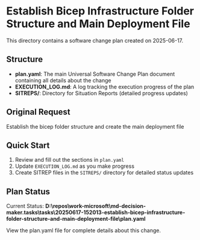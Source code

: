 # Establish Bicep Infrastructure Folder Structure and Main Deployment File

This directory contains a software change plan created on 2025-06-17.

## Structure

- **plan.yaml**: The main Universal Software Change Plan document containing all details about the change
- **EXECUTION_LOG.md**: A log tracking the execution progress of the plan
- **SITREPS/**: Directory for Situation Reports (detailed progress updates)

## Original Request

Establish the bicep folder structure and create the main deployment file

## Quick Start

1. Review and fill out the sections in `plan.yaml`
2. Update `EXECUTION_LOG.md` as you make progress
3. Create SITREP files in the `SITREPS/` directory for detailed status updates

## Plan Status

Current Status: **D:\repos\work-microsoft\md-decision-maker\.tasks\tasks\20250617-152013-establish-bicep-infrastructure-folder-structure-and-main-deployment-file\plan.yaml**

View the plan.yaml file for complete details about this change.
